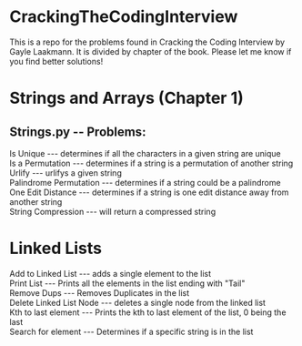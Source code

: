 # CrackingTheCodingInterview
This is a repo for the problems found in Cracking the Coding Interview by Gayle Laakmann. It is divided by chapter of the book. Please let me know if you find better solutions!

# Strings and Arrays (Chapter 1)
## Strings.py -- Problems: 
Is Unique --- determines if all the characters in a given string are unique
<br>
Is a Permutation --- determines if a string is a permutation of another string
<br>
Urlify --- urlifys a given string
<br>
Palindrome Permutation --- determines if a string could be a palindrome
<br>
One Edit Distance --- determines if a string is one edit distance away from another string
<br>
String Compression --- will return a compressed string
<br>
# Linked Lists
Add to Linked List --- adds a single element to the list
<br>
Print List --- Prints all the elements in the list ending with "Tail"
<br>
Remove Dups --- Removes Duplicates in the list
<br>
Delete Linked List Node --- deletes a single node from the linked list
<br>
Kth to last element --- Prints the kth to last element of the list, 0 being the last
<br>
Search for element --- Determines if a specific string is in the list
<br>
